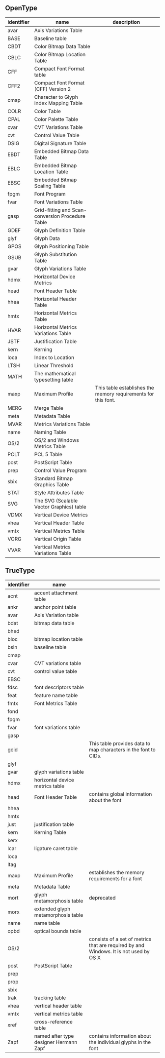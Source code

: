 
## OpenType

| identifier |                       name                       |                          description                          |
| ---------- | ------------------------------------------------ | ------------------------------------------------------------- |
| avar       | Axis Variations Table                            |                                                               |
| BASE       | Baseline table                                   |                                                               |
| CBDT       | Color Bitmap Data Table                          |                                                               |
| CBLC       | Color Bitmap Location Table                      |                                                               |
| CFF        | Compact Font Format table                        |                                                               |
| CFF2       | Compact Font Format (CFF) Version 2              |                                                               |
| cmap       | Character to Glyph Index Mapping Table           |                                                               |
| COLR       | Color Table                                      |                                                               |
| CPAL       | Color Palette Table                              |                                                               |
| cvar       | CVT Variations Table                             |                                                               |
| cvt        | Control Value Table                              |                                                               |
| DSIG       | Digital Signature Table                          |                                                               |
| EBDT       | Embedded Bitmap Data Table                       |                                                               |
| EBLC       | Embedded Bitmap Location Table                   |                                                               |
| EBSC       | Embedded Bitmap Scaling Table                    |                                                               |
| fpgm       | Font Program                                     |                                                               |
| fvar       | Font Variations Table                            |                                                               |
| gasp       | Grid-fitting and Scan-conversion Procedure Table |                                                               |
| GDEF       | Glyph Definition Table                           |                                                               |
| glyf       | Glyph Data                                       |                                                               |
| GPOS       | Glyph Positioning Table                          |                                                               |
| GSUB       | Glyph Substitution Table                         |                                                               |
| gvar       | Glyph Variations Table                           |                                                               |
| hdmx       | Horizontal Device Metrics                        |                                                               |
| head       | Font Header Table                                |                                                               |
| hhea       | Horizontal Header Table                          |                                                               |
| hmtx       | Horizontal Metrics Table                         |                                                               |
| HVAR       | Horizontal Metrics Variations Table              |                                                               |
| JSTF       | Justification Table                              |                                                               |
| kern       | Kerning                                          |                                                               |
| loca       | Index to Location                                |                                                               |
| LTSH       | Linear Threshold                                 |                                                               |
| MATH       | The mathematical typesetting table               |                                                               |
| maxp       | Maximum Profile                                  | This table establishes the memory requirements for this font. |
| MERG       | Merge Table                                      |                                                               |
| meta       | Metadata Table                                   |                                                               |
| MVAR       | Metrics Variations Table                         |                                                               |
| name       | Naming Table                                     |                                                               |
| OS/2       | OS/2 and Windows Metrics Table                   |                                                               |
| PCLT       | PCL 5 Table                                      |                                                               |
| post       | PostScript Table                                 |                                                               |
| prep       | Control Value Program                            |                                                               |
| sbix       | Standard Bitmap Graphics Table                   |                                                               |
| STAT       | Style Attributes Table                           |                                                               |
| SVG        | The SVG (Scalable Vector Graphics) table         |                                                               |
| VDMX       | Vertical Device Metrics                          |                                                               |
| vhea       | Vertical Header Table                            |                                                               |
| vmtx       | Vertical Metrics Table                           |                                                               |
| VORG       | Vertical Origin Table                            |                                                               |
| VVAR       | Vertical Metrics Variations Table                |                                                               |

## TrueType

| identifier |                  name                  |                                                                                       |
| ---------- | -------------------------------------- | ------------------------------------------------------------------------------------- |
| acnt       | accent attachment table                |                                                                                       |
| ankr       | anchor point table                     |                                                                                       |
| avar       | Axis Variation table                   |                                                                                       |
| bdat       | bitmap data table                      |                                                                                       |
| bhed       |                                        |                                                                                       |
| bloc       | bitmap location table                  |                                                                                       |
| bsln       | baseline table                         |                                                                                       |
| cmap       |                                        |                                                                                       |
| cvar       | CVT variations table                   |                                                                                       |
| cvt        | control value table                    |                                                                                       |
| EBSC       |                                        |                                                                                       |
| fdsc       | font descriptors table                 |                                                                                       |
| feat       | feature name table                     |                                                                                       |
| fmtx       | Font Metrics Table                     |                                                                                       |
| fond       |                                        |                                                                                       |
| fpgm       |                                        |                                                                                       |
| fvar       | font variations table                  |                                                                                       |
| gasp       |                                        |                                                                                       |
| gcid       |                                        | This table provides data to map characters in the font to CIDs.                       |
| glyf       |                                        |                                                                                       |
| gvar       | glyph variations table                 |                                                                                       |
| hdmx       | horizontal device metrics table        |                                                                                       |
| head       | Font Header Table                      | contains global information about the font                                            |
| hhea       |                                        |                                                                                       |
| hmtx       |                                        |                                                                                       |
| just       | justification table                    |                                                                                       |
| kern       | Kerning Table                          |                                                                                       |
| kerx       |                                        |                                                                                       |
| lcar       | ligature caret table                   |                                                                                       |
| loca       |                                        |                                                                                       |
| ltag       |                                        |                                                                                       |
| maxp       | Maximum Profile                        | establishes the memory requirements for a font                                        |
| meta       | Metadata Table                         |                                                                                       |
| mort       | glyph metamorphosis table              | deprecated                                                                            |
| morx       | extended glyph metamorphosis table     |                                                                                       |
| name       | name table                             |                                                                                       |
| opbd       | optical bounds table                   |                                                                                       |
| OS/2       |                                        | consists of a set of metrics that are required by and Windows. It is not used by OS X |
| post       | PostScript Table                       |                                                                                       |
| prep       |                                        |                                                                                       |
| prop       |                                        |                                                                                       |
| sbix       |                                        |                                                                                       |
| trak       | tracking table                         |                                                                                       |
| vhea       | vertical header table                  |                                                                                       |
| vmtx       | vertical metrics table                 |                                                                                       |
| xref       | cross-reference table                  |                                                                                       |
| Zapf       | named after type designer Hermann Zapf | contains information about the individual glyphs in the font                          |
